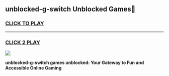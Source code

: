 
## unblocked-g-switch Unblocked Games👋
<h3>
<a href="https://news.freeplayer.one?title=unblocked-g-switch&ref=16F">CLICK TO PLAY</a></h3>
<hr>

<h3>
<a href="https://news.freeplayer.one?title=unblocked-g-switch&ref=16F">CLICK 2 PLAY</a>
  
</h3>

<a href="https://news.freeplayer.one?title=unblocked-g-switch&ref=16F/"><img src="https://clearcache.store/games.png"></a>


**unblocked-g-switch games unblocked: Your Gateway to Fun and Accessible Online Gaming**
